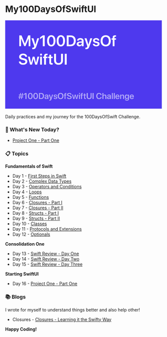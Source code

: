 # My100DaysOfSwiftUI

![Backdrop](https://github.com/BuckyBoy6399/My100DaysOfSwiftUI/blob/master/My100DaysOfSwiftUI.jpg)

Daily practices and my journey for the 100DaysOfSwift Challenge.

### :pushpin: What's New Today?

- [Project One - Part One](https://github.com/BuckyBoy6399/My100DaysOfSwiftUI/blob/master/Project%201%20-%20WeSplit/Project1.md)

### :clipboard: Topics

**Fundamentals of Swift**

- Day 1 - [First Steps in Swift](https://github.com/BuckyBoy6399/My100DaysOfSwiftUI/blob/master/Day1.md)
- Day 2 - [Complex Data Types](https://github.com/BuckyBoy6399/My100DaysOfSwiftUI/blob/master/Day2.md)
- Day 3 - [Operators and Conditions](https://github.com/BuckyBoy6399/My100DaysOfSwiftUI/blob/master/Day3.md)
- Day 4 - [Loops](https://github.com/BuckyBoy6399/My100DaysOfSwiftUI/blob/master/Day4.md)
- Day 5 - [Functions](https://github.com/BuckyBoy6399/My100DaysOfSwiftUI/blob/master/Day5.md)
- Day 6 - [Closures - Part I](https://github.com/BuckyBoy6399/My100DaysOfSwiftUI/blob/master/Day6.md)
- Day 7 - [Closures - Part II](https://github.com/BuckyBoy6399/My100DaysOfSwiftUI/blob/master/Day7.md)
- Day 8 - [Structs - Part I](https://github.com/BuckyBoy6399/My100DaysOfSwiftUI/blob/master/Day8.md)
- Day 9 - [Structs - Part II](https://github.com/BuckyBoy6399/My100DaysOfSwiftUI/blob/master/Day9.md)
- Day 10 - [Classes](https://github.com/BuckyBoy6399/My100DaysOfSwiftUI/blob/master/Day10.md)
- Day 11 - [Protocols and Extensions](https://github.com/BuckyBoy6399/My100DaysOfSwiftUI/blob/master/Day11.md)
- Day 12 - [Optionals](https://github.com/BuckyBoy6399/My100DaysOfSwiftUI/blob/master/Day12.md)

**Consolidation One**

- Day 13 - [Swift Review - Day One](https://github.com/BuckyBoy6399/My100DaysOfSwiftUI/blob/master/Day13.md)
- Day 14 - [Swift Review - Day Two](https://github.com/BuckyBoy6399/My100DaysOfSwiftUI/blob/master/Day14.md)
- Day 15 - [Swift Review - Day Three](https://github.com/BuckyBoy6399/My100DaysOfSwiftUI/blob/master/Day15.md)

**Starting SwiftUI**

- Day 16 - [Project One - Part One](https://github.com/BuckyBoy6399/My100DaysOfSwiftUI/blob/master/Project%201%20-%20WeSplit/Project1.md)


### :books: Blogs 

I wrote for myself to understand things better and also help other!

- Closures - [Closures - Learning it the Swifty Way](https://medium.com/@rajhraval/closures-learning-the-swifty-way-ffdac4d7c1dc)


**Happy Coding!**
